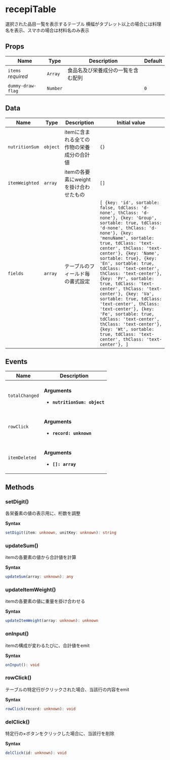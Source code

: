 # recepiTable

選択された品目一覧を表示するテーブル
横幅がタブレット以上の場合には料理名を表示、スマホの場合は材料名のみ表示

## Props

| Name               | Type     | Description       | Default |
| ------------------ | -------- | ----------------- | ------- |
| `items` *required* | `Array`  | 食品名及び栄養成分の一覧を含む配列 |         |
| `dummy-draw-flag`  | `Number` |                   | `0`     |

## Data

| Name           | Type     | Description              | Initial value                                                                                                                                                                                                                                                                                                                                                                                                                                                                                                                                                                                                                                                      |
| -------------- | -------- | ------------------------ | ------------------------------------------------------------------------------------------------------------------------------------------------------------------------------------------------------------------------------------------------------------------------------------------------------------------------------------------------------------------------------------------------------------------------------------------------------------------------------------------------------------------------------------------------------------------------------------------------------------------------------------------------------------------ |
| `nutritionSum` | `object` | itemに含まれる全ての作物の栄養成分の合計値  | `{}`                                                                                                                                                                                                                                                                                                                                                                                                                                                                                                                                                                                                                                                               |
| `itemWeighted` | `array`  | itemの各要素にweightを掛け合わせたもの | `[]`                                                                                                                                                                                                                                                                                                                                                                                                                                                                                                                                                                                                                                                               |
| `fields`       | `array`  | テーブルのフィールド毎の書式設定         | `[ {key: 'id', sortable: false, tdClass: 'd-none', thClass: 'd-none'}, {key: 'Group', sortable: true, tdClass: 'd-none', thClass: 'd-none'}, {key: 'menuName', sortable: true, tdClass: 'text-center', thClass: 'text-center'}, {key: 'Name', sortable: true}, {key: 'En', sortable: true, tdClass: 'text-center', thClass: 'text-center'}, {key: 'Pr', sortable: true, tdClass: 'text-center', thClass: 'text-center'}, {key: 'Va', sortable: true, tdClass: 'text-center', thClass: 'text-center'}, {key: 'Fe', sortable: true, tdClass: 'text-center', thClass: 'text-center'}, {key: 'Wt', sortable: true, tdClass: 'text-center', thClass: 'text-center'}, ]` |

## Events

| Name           | Description                                                         |
| -------------- | ------------------------------------------------------------------- |
| `totalChanged` | <br/>**Arguments**<br/><ul><li>**`nutritionSum: object`**</li></ul> |
| `rowClick`     | <br/>**Arguments**<br/><ul><li>**`record: unknown`**</li></ul>      |
| `itemDeleted`  | <br/>**Arguments**<br/><ul><li>**`[]: array`**</li></ul>            |

## Methods

### setDigit()

各栄養素の値の表示用に、桁数を調整

**Syntax**

```typescript
setDigit(item: unknown, unitKey: unknown): string
```

### updateSum()

itemの各要素の値から合計値を計算

**Syntax**

```typescript
updateSum(array: unknown): any
```

### updateItemWeight()

itemの各要素の値に重量を掛け合わせる

**Syntax**

```typescript
updateItemWeight(array: unknown): unknown
```

### onInput()

itemの構成が変わるたびに、合計値をemit

**Syntax**

```typescript
onInput(): void
```

### rowClick()

テーブルの特定行がクリックされた場合、当該行の内容をemit

**Syntax**

```typescript
rowClick(record: unknown): void
```

### delClick()

特定行の×ボタンをクリックした場合に、当該行を削除

**Syntax**

```typescript
delClick(id: unknown): void
```

